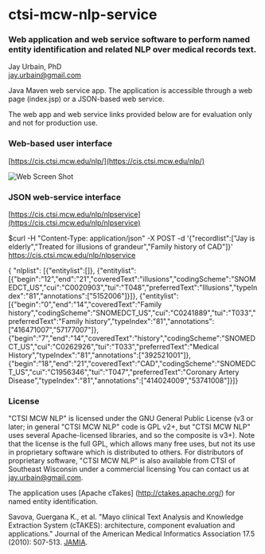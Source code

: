 # ctsi-mcw-nlp-service

### Web application and web service software to perform named entity identification and related NLP over medical records text.

Jay Urbain, PhD  
jay.urbain@gmail.com

Java Maven web service app. The application is accessible through a web page (index.jsp) or a JSON-based web service.

The web app and web service links provided below are for evaluation only and not for production use.

### Web-based user interface
[https://cis.ctsi.mcw.edu/nlp/](https://cis.ctsi.mcw.edu/nlp/)

![Web Screen Shot](https://github.com/jayurbain/ctsi-mcw-deid-service/blob/master/src/main/webapp/img/web_screen_shot.png)

### JSON web-service interface

[https://cis.ctsi.mcw.edu/nlp/nlpservice](https://cis.ctsi.mcw.edu/nlp/nlpservice)

$curl -H "Content-Type: application/json" -X POST -d '{"recordlist":["Jay is elderly","Treated for illusions of grandeur","Family history of CAD"]}'  https://cis.ctsi.mcw.edu/nlp/nlpservice

{ "nlplist": [{"entitylist":[]}, {"entitylist":[{"begin":"12","end":"21","coveredText":"illusions","codingScheme":"SNOMEDCT_US","cui":"C0020903","tui":"T048","preferredText":"Illusions","typeIndex":"81","annotations":["5152006"]}]}, {"entitylist":[{"begin":"0","end":"14","coveredText":"Family history","codingScheme":"SNOMEDCT_US","cui":"C0241889","tui":"T033","preferredText":"Family history","typeIndex":"81","annotations":["416471007","57177007"]},{"begin":"7","end":"14","coveredText":"history","codingScheme":"SNOMEDCT_US","cui":"C0262926","tui":"T033","preferredText":"Medical History","typeIndex":"81","annotations":["392521001"]},{"begin":"18","end":"21","coveredText":"CAD","codingScheme":"SNOMEDCT_US","cui":"C1956346","tui":"T047","preferredText":"Coronary Artery Disease","typeIndex":"81","annotations":["414024009","53741008"]}]}

### License
"CTSI MCW NLP" is licensed under the GNU General Public License (v3 or later; in general "CTSI MCW NLP" code is GPL v2+, but "CTSI MCW NLP" uses several Apache-licensed libraries, and so the composite is v3+). Note that the license is the full GPL, which allows many free uses, but not its use in proprietary software which is distributed to others. For distributors of proprietary software, "CTSI MCW NLP" is also available from CTSI of Southeast Wisconsin under a commercial licensing You can contact us at jay.urbain@gmail.com. 

The application uses [Apache cTakes] (http://ctakes.apache.org/) for named entity identification.

Savova, Guergana K., et al. "Mayo clinical Text Analysis and Knowledge Extraction System (cTAKES): architecture, component evaluation and applications." Journal of the American Medical Informatics Association 17.5 (2010): 507-513. [JAMIA](https://academic.oup.com/jamia/article/17/5/507/830823/Mayo-clinical-Text-Analysis-and-Knowledge).

